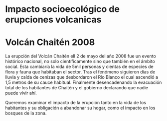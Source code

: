 # Impacto socioecológico de erupciones volcanicas

# Volcán Chaitén 2008
La erupción del Volcán Chaitén ell 2 de mayo del año 2008 fue un evento histórico nacional, no solo científicamente sino que también en el ámbito social. Esta cambiaría la vida de 5mil personas y cientas de especies de flora y fauna que habitaban el sector. Tras el fenómeno siguieron días de lluvia y caída de cenizas que desbordaron el Río Blanco el cual ascendió a 1,5 metros de su cauce habitual. Finalmente desencadenando la evacuación total de los habitantes de Chaitén y el gobierno declarando que nadie puede vivir ahí. 

Queremos examinar el impacto de la erupción tanto en la vida de los habitantes y su obligación a abandonar su hogar, como el impacto en los bosques de la zona.
